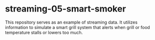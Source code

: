 # streaming-05-smart-smoker
This repository serves as an example of streaming data. It utilizes information to simulate a smart grill system that alerts when grill or food temperature stalls or lowers too much.
